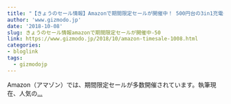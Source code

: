 ```yaml
---
title: "【きょうのセール情報】Amazonで期間限定セールが開催中！ 500円台の3in1充電ケーブルや耐震収納・天井つっぱりラックがお買い得に"
author: 'www.gizmodo.jp'
date: '2018-10-08'
slug: きょうのセール情報amazonで期間限定セールが開催中-50
link: https://www.gizmodo.jp/2018/10/amazon-timesale-1008.html
categories:
- bloglink
tags:
  - gizmodojp
---
```


Amazon（アマゾン）では、期間限定セールが多数開催されています。執筆現在、人気の[... <i class="fas fa-external-link-alt"></i>](https://www.gizmodo.jp/2018/10/amazon-timesale-1008.html)

